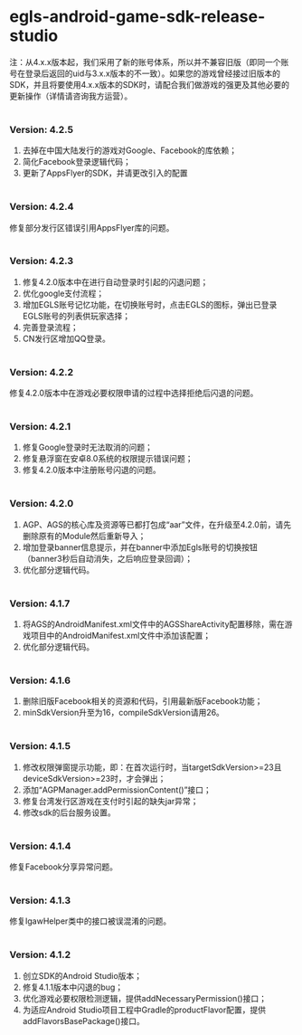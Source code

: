 # egls-android-game-sdk-release-studio
注：从4.x.x版本起，我们采用了新的账号体系，所以并不兼容旧版（即同一个账号在登录后返回的uid与3.x.x版本的不一致）。如果您的游戏曾经接过旧版本的SDK，并且将要使用4.x.x版本的SDK时，请配合我们做游戏的强更及其他必要的更新操作（详情请咨询我方运营）。<br /><br />
### Version: 4.2.5
1. 去掉在中国大陆发行的游戏对Google、Facebook的库依赖；
2. 简化Facebook登录逻辑代码；
3. 更新了AppsFlyer的SDK，并请更改引入的配置<br /><br />
### Version: 4.2.4
修复部分发行区错误引用AppsFlyer库的问题。<br /><br />
### Version: 4.2.3
1. 修复4.2.0版本中在进行自动登录时引起的闪退问题；
2. 优化google支付流程；
3. 增加EGLS账号记忆功能，在切换账号时，点击EGLS的图标，弹出已登录EGLS账号的列表供玩家选择；
4. 完善登录流程；
5. CN发行区增加QQ登录。<br /><br />
### Version: 4.2.2
修复4.2.0版本中在游戏必要权限申请的过程中选择拒绝后闪退的问题。<br /><br />
### Version: 4.2.1
1. 修复Google登录时无法取消的问题；
2. 修复悬浮窗在安卓8.0系统的权限提示错误问题；
3. 修复4.2.0版本中注册账号闪退的问题。<br /><br />
### Version: 4.2.0
1. AGP、AGS的核心库及资源等已都打包成“aar”文件，在升级至4.2.0前，请先删除原有的Module然后重新导入；
2. 增加登录banner信息提示，并在banner中添加Egls账号的切换按钮（banner3秒后自动消失，之后响应登录回调）；
3. 优化部分逻辑代码。<br /><br />
### Version: 4.1.7
1. 将AGS的AndroidManifest.xml文件中的AGSShareActivity配置移除，需在游戏项目中的AndroidManifest.xml文件中添加该配置；
2. 优化部分逻辑代码。<br /><br />
### Version: 4.1.6
1. 删除旧版Facebook相关的资源和代码，引用最新版Facebook功能；
2. minSdkVersion升至为16，compileSdkVersion请用26。<br /><br />
### Version: 4.1.5
1. 修改权限弹窗提示功能，即：在首次运行时，当targetSdkVersion>=23且deviceSdkVersion>=23时，才会弹出；
2. 添加“AGPManager.addPermissionContent()”接口；
3. 修复台湾发行区游戏在支付时引起的缺失jar异常；
4. 修改sdk的后台服务设置。<br /><br />
### Version: 4.1.4
修复Facebook分享异常问题。<br /><br />
### Version: 4.1.3
修复IgawHelper类中的接口被误混淆的问题。<br /><br />
### Version: 4.1.2
1. 创立SDK的Android Studio版本；
2. 修复4.1.1版本中闪退的bug；
3. 优化游戏必要权限检测逻辑，提供addNecessaryPermission()接口；
4. 为适应Android Studio项目工程中Gradle的productFlavor配置，提供addFlavorsBasePackage()接口。<br /><br />

